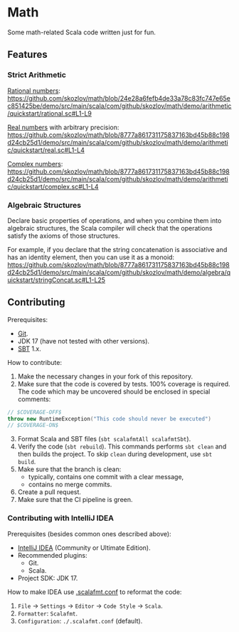 # Math

Some math-related Scala code written just for fun.

## Features

### Strict Arithmetic

[Rational numbers](https://en.wikipedia.org/wiki/Rational_number):
https://github.com/skozlov/math/blob/24e28a6fefb4de33a78c83fc747e65ec851425be/demo/src/main/scala/com/github/skozlov/math/demo/arithmetic/quickstart/rational.sc#L1-L9

[Real numbers](https://en.wikipedia.org/wiki/Real_number) with arbitrary
precision:
https://github.com/skozlov/math/blob/8777a861731175837163bd45b88c198d24cb25d1/demo/src/main/scala/com/github/skozlov/math/demo/arithmetic/quickstart/real.sc#L1-L4

[Complex numbers](https://en.wikipedia.org/wiki/Complex_number):
https://github.com/skozlov/math/blob/8777a861731175837163bd45b88c198d24cb25d1/demo/src/main/scala/com/github/skozlov/math/demo/arithmetic/quickstart/complex.sc#L1-L4

### Algebraic Structures

Declare basic properties of operations,
and when you combine them into algebraic structures,
the Scala compiler will check that the operations satisfy the axioms of those
structures.

For example,
if you declare that the string concatenation is associative and has an identity
element,
then you can use it as a monoid:
https://github.com/skozlov/math/blob/8777a861731175837163bd45b88c198d24cb25d1/demo/src/main/scala/com/github/skozlov/math/demo/algebra/quickstart/stringConcat.sc#L1-L25

## Contributing

Prerequisites:

- [Git](https://git-scm.com/).
- JDK 17 (have not tested with other versions).
- [SBT](https://www.scala-sbt.org/) 1.x.

How to contribute:

1. Make the necessary changes in your fork of this repository.
2. Make sure that the code is covered by tests. 100% coverage is required. The
   code which may be uncovered should be enclosed in special comments:

```scala
// $COVERAGE-OFF$
throw new RuntimeException("This code should never be executed")
// $COVERAGE-ON$
```

3. Format Scala and SBT files (`sbt scalafmtAll scalafmtSbt`).
4. Verify the code (`sbt rebuild`).
   This commands performs `sbt clean` and then builds the project.
   To skip `clean` during development, use `sbt build`.
5. Make sure that the branch is clean:
    - typically, contains one commit with a clear message,
    - contains no merge commits.
6. Create a pull request.
7. Make sure that the CI pipeline is green.

### Contributing with IntelliJ IDEA

Prerequisites (besides common ones described above):

- [IntelliJ IDEA](https://www.jetbrains.com/idea/) (Community or Ultimate
  Edition).
- Recommended plugins:
    - Git.
    - Scala.
- Project SDK: JDK 17.

How to make IDEA use [.scalafmt.conf](.scalafmt.conf) to reformat the code:

1. `File` -> `Settings` -> `Editor` -> `Code Style` -> `Scala`.
2. `Formatter`: `Scalafmt`.
3. `Configuration`: `./.scalafmt.conf` (default).
